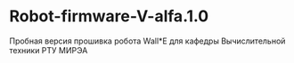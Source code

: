 # Robot-firmware-V-alfa.1.0
Пробная версия прошивка робота Wall*E для кафедры Вычислительной техники РТУ МИРЭА
